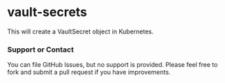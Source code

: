 # vault-secrets

This will create a VaultSecret object in Kubernetes.


### Support or Contact

You can file GitHub Issues, but no support is provided. Please feel free to fork and submit a pull request if you have improvements.
